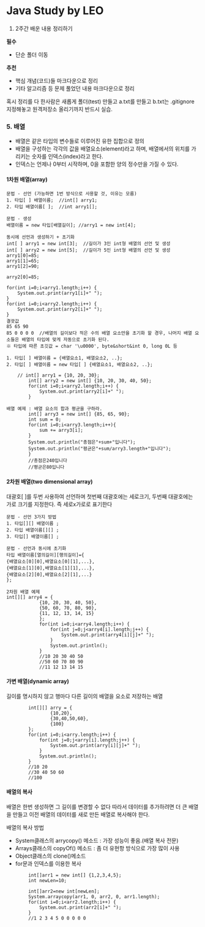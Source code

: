 # Java Study	by LEO

1) 2주간 배운 내용 정리하기

**필수**

- 단순 폴더 이동

**추천**

* 핵심 개념(코드)들 마크다운으로 정리
* 기타 알고리즘 등 문제 풀었던 내용 마크다운으로 정리



혹시 정리를 다 한사람은 새롭게 폴더(test) 만들고 a.txt를 만들고 b.txt는 .gitignore 지정해놓고 원격저장소 올리기까지 반드시 실습.





### 5. 배열

* 배열은 같은 타입의 변수들로 이루어진 유한 집합으로 정의
* 배열을 구성하는 각각의 값을 배열요소(element)라고 하며, 배열에서의 위치를 가리키는 숫자를 인덱스(index)라고 한다.
* 인덱스는 언제나 0부터 시작하며, 0을 포함한 양의 정수만을 가질 수 있다.

#### 1차원 배열(array)

~~~ 배열 기본 문법
문법 - 선언 (가능하면 1번 방식으로 사용할 것, 이유는 모름)
1. 타입[ ] 배열이름;	//int[] arry1;
2. 타입 배열이름[ ];	//int arry1[];
~~~

~~~ 배열생성
문법 - 생성
배열이름 = new 타입[배열길이]; //arry1 = new int[4];
~~~

~~~ 배열의 선언과 생성
동시에 선언과 생성하기 + 초기화
int[ ] arry1 = new int[3];	//길이가 3인 int형 배열의 선언 및 생성
int[ ] arry2 = new int[5];	//길이가 5인 int형 배열의 선언 및 생성
arry1[0]=85;
arry1[1]=65;
arry1[2]=90;

arry2[0]=85;

for(int i=0;i<arry1.length;i++) {
	System.out.print(arry1[i]+" ");
}
for(int i=0;i<arry2.length;i++) {
	System.out.print(arry2[i]+" ");
}
결괏값
85 65 90
85 0 0 0 0	//배열의 길이보다 적은 수의 배열 요소만을 초기화 할 경우, 나머지 배열 요소들은 배열의 타입에 맞게 자동으로 초기화 된다.
※ 타입에 따른 초깃값 = char '\u0000', byte&short&int 0, long 0L 등

~~~

~~~ 배열의 초기화
1. 타입[ ] 배열이름 = {배열요소1, 배열요소2, ..};
2. 타입[ ] 배열이름 = new 타입[ ] {배열요소1, 배열요소2, ..};

	// int[] arry1 = {10, 20, 30};
		int[] arry2 = new int[] {10, 20, 30, 40, 50};
		for(int i=0;i<arry2.length;i++) {
			System.out.print(arry2[i]+" ");
		}	
~~~

~~~ 배열 예제
배열 예제 : 배열 요소의 합과 평균을 구하라.
		int[] arry3 = new int[] {85, 65, 90};
		int sum = 0;
		for(int i=0;i<arry3.length;i++){
			sum += arry3[i];
		}
		System.out.println("총점은"+sum+"입니다");
		System.out.println("평균은"+sum/arry3.length+"입니다");
		}
		//총점은240입니다
		//평균은80입니다	
~~~

#### 2차원 배열(two dimensional array)

대괄호[ ]를 두번 사용하여 선언하며 첫번째 대괄호에는 세로크기, 두번째 대괄호에는 가로 크기를 지정한다. 즉 세로x가로로 표기한다

~~~ 2차원 배열
문법 - 선언 3가지 방법
1. 타입[][] 배열이름 ;
2. 타입 배열이름[][] ;
3. 타입[] 배열이름[] ;

문법 - 선언과 동시에 초기화
타입 배열이름[열의길이][행의길이]={
{배열요소[0][0],배열요소[0][1],...},
{배열요소[1][0],배열요소[1][1],...},
{배열요소[2][0],배열요소[2][1],...}
};

~~~

~~~ 2차원 배열 예제
2차원 배열 예제
int[][] arry4 = {
			{10, 20, 30, 40, 50},
			{50, 60, 70, 80, 90},
			{11, 12, 13, 14, 15}
			};
			for(int i=0;i<arry4.length;i++) {
				for(int j=0;j<arry4[i].length;j++) {
					System.out.print(arry4[i][j]+" ");
				}
				System.out.println();
			}
			//10 20 30 40 50 
			//50 60 70 80 90 
			//11 12 13 14 15 

~~~

#### 가변 배열(dynamic array)

길이를 명시하지 않고 행마다 다른 길이의 배열을 요소로 저장하는 배열

~~~가별배열 예제
		int[][] arry = {
				{10,20},
				{30,40,50,60},
				{100}
		};
		for(int i=0;i<arry.length;i++) {
			for(int j=0;j<arry[i].length;j++) {
				System.out.print(arry[i][j]+" ");
			}
			System.out.println();
		}
		//10 20 
		//30 40 50 60 
		//100 
~~~

#### 배열의 복사

배열은 한번 생성하면 그 길이를 변경할 수 없다 따라서 데이터를 추가하려면 더 큰 배열을 만들고 이전 배열의 데이터를 새로 만든 배열로 복사해야 한다.

배열의 복사 방법

* System클래스의 arrycopy() 메소드 : 가장 성능이 좋음.(배열 복사 전문)
* Arrays클래스의 copyOf() 메소드 : 좀 더 유현항 방식으로 가장 많이 사용
* Object클래스의 clone()메소드
* for문과 인덱스를 이용한 복사

~~~ 배열복사 예제
		int[]arr1 = new int[] {1,2,3,4,5};
		int newLen=10;
		
		int[]arr2=new int[newLen];
		System.arraycopy(arr1, 0, arr2, 0, arr1.length);
		for(int i=0;i<arr2.length;i++) {
			System.out.print(arr2[i]+" ");
		}
		//1 2 3 4 5 0 0 0 0 0 
~~~



